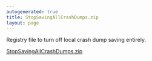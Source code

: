 ```yaml
---
autogenerated: true
title: StopSavingAllCrashDumps.zip
layout: page
---
```


Registry file to turn off local crash dump saving entirely.

[StopSavingAllCrashDumps.zip](/media/files/StopSavingAllCrashDumps.zip)

